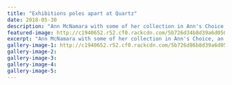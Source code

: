 ```yaml
---
title: "Exhibitions poles apart at Quartz"
date: 2018-05-30
description: "Ann McNamara with some of her collection in Ann's Choice, an exhibition at Quartz Museum of Studio Ceramics..."
featured-image: http://c1940652.r52.cf0.rackcdn.com/5b726d34b8d39a6d05000962/Ann-McNamara-midweek-30-may-2018.gif
excerpt: "Ann McNamara with some of her collection in Ann's Choice, an exhibition at Quartz Museum of Studio Ceramics."
gallery-image-1: http://c1940652.r52.cf0.rackcdn.com/5b726d86b8d39a6d05000964/Ann-McNamara-midweekother-30-may-2018.gif
gallery-image-2: 
gallery-image-3: 
gallery-image-4: 
gallery-image-5: 
---
```

